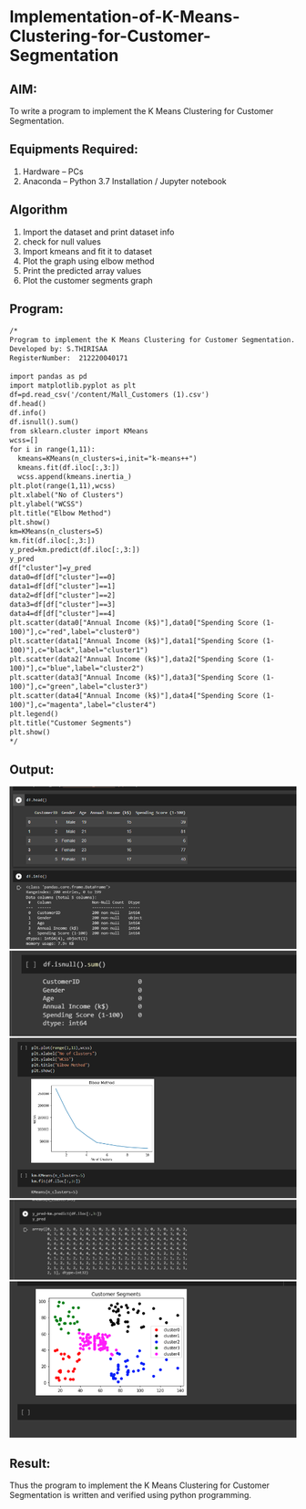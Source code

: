 # Implementation-of-K-Means-Clustering-for-Customer-Segmentation

## AIM:
To write a program to implement the K Means Clustering for Customer Segmentation.

## Equipments Required:
1. Hardware – PCs
2. Anaconda – Python 3.7 Installation / Jupyter notebook

## Algorithm
1. Import the dataset and print dataset info 
2. check for null values
3. Import kmeans and fit it to dataset
4. Plot the graph using elbow method
5. Print the predicted array values
6. Plot the customer segments graph

## Program:
```
/*
Program to implement the K Means Clustering for Customer Segmentation.
Developed by: S.THIRISAA
RegisterNumber:  212220040171

import pandas as pd
import matplotlib.pyplot as plt 
df=pd.read_csv('/content/Mall_Customers (1).csv')
df.head()
df.info()
df.isnull().sum()
from sklearn.cluster import KMeans
wcss=[]
for i in range(1,11):
  kmeans=KMeans(n_clusters=i,init="k-means++")
  kmeans.fit(df.iloc[:,3:])
  wcss.append(kmeans.inertia_)
plt.plot(range(1,11),wcss)
plt.xlabel("No of Clusters")
plt.ylabel("WCSS")
plt.title("Elbow Method")
plt.show()
km=KMeans(n_clusters=5)
km.fit(df.iloc[:,3:])
y_pred=km.predict(df.iloc[:,3:])
y_pred
df["cluster"]=y_pred
data0=df[df["cluster"]==0]
data1=df[df["cluster"]==1]
data2=df[df["cluster"]==2]
data3=df[df["cluster"]==3]
data4=df[df["cluster"]==4]
plt.scatter(data0["Annual Income (k$)"],data0["Spending Score (1-100)"],c="red",label="cluster0")
plt.scatter(data1["Annual Income (k$)"],data1["Spending Score (1-100)"],c="black",label="cluster1")
plt.scatter(data2["Annual Income (k$)"],data2["Spending Score (1-100)"],c="blue",label="cluster2")
plt.scatter(data3["Annual Income (k$)"],data3["Spending Score (1-100)"],c="green",label="cluster3")
plt.scatter(data4["Annual Income (k$)"],data4["Spending Score (1-100)"],c="magenta",label="cluster4")
plt.legend()
plt.title("Customer Segments")
plt.show()
*/
```

## Output:
![head](op81.png)
![null](op82.png)
![graph](op83.png)
![predict](op84.png)
![graph](op85.png)


## Result:
Thus the program to implement the K Means Clustering for Customer Segmentation is written and verified using python programming.
